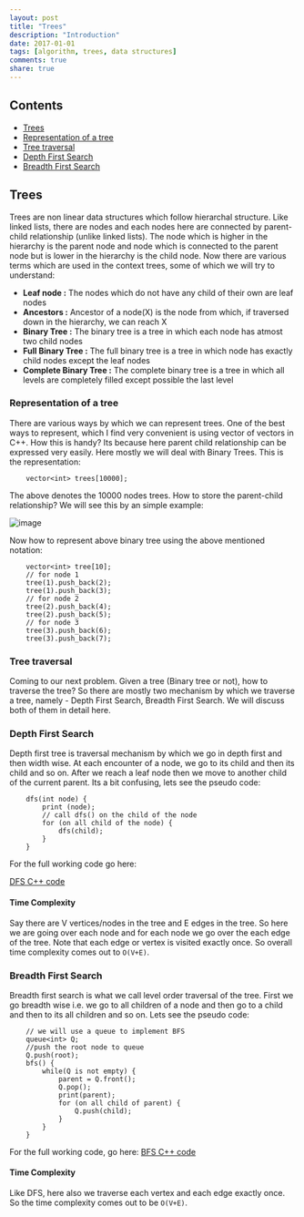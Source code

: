```yaml
---
layout: post
title: "Trees"
description: "Introduction"
date: 2017-01-01
tags: [algorithm, trees, data structures]
comments: true
share: true
---
```

## Contents
- [Trees](#trees)
- [Representation of a tree](#representation-of-a-tree)
- [Tree traversal](#tree-traversal)
- [Depth First Search](#depth-first-search)
- [Breadth First Search](#breadth-first-search)

## Trees

Trees are non linear data structures which follow hierarchal structure. Like linked lists, there are nodes and each nodes here are connected by parent-child relationship (unlike linked lists). The node which is higher in the hierarchy is the parent node and node which is connected to the parent node but is lower in the hierarchy is the child node. Now there are various terms which are used in the context trees, some of which we will try to understand:

- **Leaf node :** The nodes which do not have any child of their own are leaf nodes
- **Ancestors :** Ancestor of a node(X) is the node from which, if traversed down in the hierarchy, we can reach X
- **Binary Tree :** The binary tree is a tree in which each node has atmost two child nodes
- **Full Binary Tree :** The full binary tree is a tree in which node has exactly child nodes except the leaf nodes
- **Complete Binary Tree :** The complete binary tree  is a tree in which all levels are completely filled except possible the last level

### Representation of a tree

There are various ways by which we can represent trees. One of the best ways to represent, which I find very convenient is using vector of vectors in C++. How this is handy? Its because here parent child relationship can be expressed very easily. Here mostly we will deal with Binary Trees. This is the representation:

```
    vector<int> trees[10000];
```
The above denotes the 10000 nodes trees. How to store the parent-child relationship? We will see this by an simple example:

![image](/blog/images/Tree_1.jpg)

Now how to represent above binary tree using the above mentioned notation:

```
    vector<int> tree[10];
    // for node 1
    tree(1).push_back(2);
    tree(1).push_back(3);
    // for node 2
    tree(2).push_back(4);
    tree(2).push_back(5);
    // for node 3
    tree(3).push_back(6);
    tree(3).push_back(7);
```

### Tree traversal

Coming to our next problem. Given a tree (Binary tree or not), how to traverse the tree? So there are mostly two mechanism by which we traverse a tree, namely - Depth First Search, Breadth First Search. We will discuss both of them in detail here.

### Depth First Search

Depth first tree is traversal mechanism by which we go in depth first and then width wise. At each encounter of a node, we go to its child and then its child and so on. After we reach a leaf node then we move to another child of the current parent. Its a bit confusing, lets see the pseudo code:

```
    dfs(int node) {
        print (node);
        // call dfs() on the child of the node
        for (on all child of the node) {
            dfs(child);
        }
    }
```

For the full working code go here:

[DFS C++ code](https://github.com/dummybyte/CodeBlog/blob/master/DFS.cpp)

#### Time Complexity

Say there are V vertices/nodes in the tree and E edges in the tree. So here we are going over each node and for each node we go over the each edge of the tree. Note that each edge or vertex is visited exactly once. So overall time complexity comes out to ```O(V+E)```.

### Breadth First Search

Breadth first search is what we call level order traversal of the tree. First we go breadth wise i.e. we go to all children of a node and then go to a child and then to its all children and so on. Lets see the pseudo code:

```
    // we will use a queue to implement BFS
    queue<int> Q;
    //push the root node to queue
    Q.push(root);
    bfs() {
        while(Q is not empty) {
            parent = Q.front();
            Q.pop();
            print(parent);
            for (on all child of parent) {
                Q.push(child);
            }
        }
    }
```
For the full working code, go here:
[BFS C++ code](https://github.com/dummybyte/CodeBlog/blob/master/BFS.cpp)

#### Time Complexity
Like DFS, here also we traverse each vertex and each edge exactly once. So the time complexity comes out to be ```O(V+E)```.
